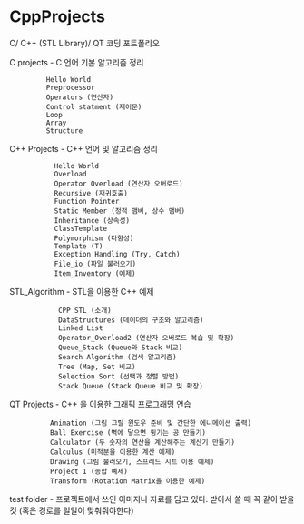 # CppProjects
C/ C++ (STL Library)/ QT 코딩 포트폴리오

C projects - C 언어 기본 알고리즘 정리

             Hello World
             Preprocessor
             Operators (연산자)
             Control statment (제어문)
             Loop 
             Array
             Structure

C++ Projects - C++ 언어 및 알고리즘 정리

               Hello World
               Overload
               Operator Overload (연산자 오버로드)
               Recursive (재귀호출)
               Function Pointer
               Static Member (정적 맴버, 상수 맴버)
               Inheritance (상속성)
               ClassTemplate
               Polymorphism (다향성)
               Template (T)
               Exception Handling (Try, Catch)
               File_io (파일 불러오기)
               Item_Inventory (예제)
            
STL_Algorithm - STL을 이용한 C++ 예제

                CPP STL (소개)
                DataStructures (데이더의 구조와 알고리즘)
                Linked List 
                Operator_Overload2 (연산자 오버로드 복습 및 확장)
                Queue_Stack (Queue와 Stack 비교)
                Search Algorithm (검색 알고리즘)
                Tree (Map, Set 비교)
                Selection Sort (선택과 정렬 방법)
                Stack Queue (Stack Queue 비교 및 확장)
              
QT Projects - C++ 을 이용한 그래픽 프로그래밍 연습
              
              Animation (그림 그릴 윈도우 준비 및 간단한 에니메이션 출력)
              Ball Exercise (벽에 닿으면 튕기는 공 만들기)
              Calculator (두 숫자의 연산을 계산해주는 계산기 만들기)
              Calculus (미적분을 이용한 계산 예제)
              Drawing (그림 불러오기, 스프레드 시트 이용 예제)
              Project 1 (종합 예제)
              Transform (Rotation Matrix을 이용한 예제)
               

test folder - 프로젝트에서 쓰인 이미지나 자료를 담고 있다. 받아서 쓸 때 꼭 같이 받을 것 (혹은 경로를 일일이 맞춰줘야한다)
